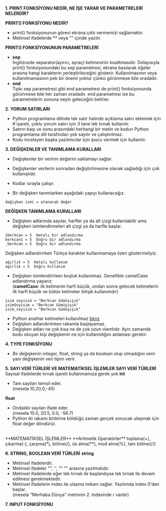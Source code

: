 **1. PRINT FONKSİYONU NEDİR, NE İŞE YARAR VE PARAMETRELERİ NELERDİR?**

**PRINT() FONKSİYONU NEDİR?**
* print() fonksiyonunun görevi ekrana çıktı vermemizi sağlamaktır.
* Metinsel ifadelerde ** veya "" içinde yazılır.


**PRINT() FONKSİYONUNUN PARAMETRELERİ**
*  **sep** <br>
İngilizcede separator(ayırıcı, ayraç) kelimesinin kısaltmasıdır. Dolayısıyla print() fonksiyonundaki bu sep parametresi, ekrana basılarak öğeler arasına hangi karakterin yerleştirileceğini gösterir. Kullanılmasının veya kullanılmamasının pek bir önemi yoktur çünkü görünmese bile oradadır.
*  **end** <br>
Tıpkı sep parametresi gibi end parametresi de print() fonksiyonunda görünmese bile her zaman oradadır. end parametresi ise bu parametrelerin sonuna neyin geleceğini belirler.

**2. YORUM SATIRLARI**
* Python programlama dilinde tek satır halinde açıklama satırı eklemek için # işareti, çoklu yorum satırı için 3 tane tek tırnak kullanılır.
* Satırın başı ve sonu arasındaki herhangi bir metin ve kodun Python programlama dili tarafından yok sayılır ve çalıştırılmaz.
* Kodu inceleyen başka yazılımcılar için ipucu vermek için kullanılır. 

**3. DEĞİŞKENLER VE TANIMLAMA KURALLARI**
* Değişkenler bir verinin değerini saklamayı sağlar.
* Değişkenler verilerin sonradan değiştirilmesine olanak sağladığı için çok kullanışlıdır.
* Kodlar sırayla çalışır.

* Bir değişken tanımlarken aşağıdaki yapıyı kullanacağız.
```
değişken ismi = atanacak değer
```

**DEĞİŞKEN TANIMLAMA KURALLARI**
* Değişken adlarında sayılar, harfler ya da alt çizgi kullanılabilir ama değişken isimlendirmeleri alt çizgi ya da harfle başlar.
```
1berkcan = 5  Hatalı bir adlandırma
berkcan1 = 5  Doğru bir adlandırma
_berkcan = 5  Doğru bir adlandırma
```
Değişken adlandırırken Türkçe karakter kullanmamaya özen göstermeliyiz.
```
ağırlık = 5  Hatalı kullanım
agirlik = 5  Doğru kullanım
```

* Değişken isimlendirirken boşluk kullanılmaz. Genellikle camelCase adlandırma yaparız<br>
(**camelCase:** ilk kelimenin harfi küçük, ondan sonra gelecek kelimelerin ilk harfi büyük ve bütün kelimeler bitişik kullanımdır)
```
isim soyisim = "Berkcan Gümüşışık"
isimSoyisim = "Berkcan Gümüşışık"
isim_soyisim = "Berkcan Gümüşışık"
```

* Python anahtar kelimeleri kullanılmaz [bknz](https://www.bilgigunlugum.net/prog/python/python_keywords)
* Değişken adlandırılırken rakamla başlayamaz.
* Değişken adları ne çok kısa ne de çok uzun olamlıdır. Aynı zamanda kodu okuyan kişi değişkenin ne için kullanıldığını anlaması gerekir.

**4. TYPE FONKSİYONU**
* Bir değişkenin integer, float, string ya da boolean olup olmadığını verir yani değişkenin veri tipini verir.

**5. SAYI VERİ TÜRLERİ VE MATEMATİKSEL İŞLEMLER**
**SAYI VERİ TÜRLERİ**
Sayısal ifadelerde tırnak işareti kullanmamıza gerek yok
**int**
* Tam sayıları temsil eder. <br>
(mesela 10,20,0,-45)

**float**
* Ondalıklı sayıları ifade eder.<br>
(mesela 10.0, 20.5, 0.0, -56.7)
* Python iki rakamı birbirine böldüğü zaman gerçek sonucak ulaşmak için float değer döndürür.
<br>
**MATEMATİKSEL İŞLEMLER**
**Aritmetik Operatörler**
toplama(+), çıkarma(-), çarpma(*), bölme(/), üs alma(**), mod alma(%), tam bölme(//)


**6. STRING, BOOLEAN VERİ TÜRLERİ**
**string**
* Metinsel ifadelerdir.
* Metinsel ifadeler "", '', "" "" arasına yazılmalıdır.
* Metinsel ifadelerde eğer tek tırnak ile başlandıysa tek tırnak ile devam edilmesi gerekmektedir.
* Metinsel ifadelerin index ile ulaşma imkanı sağlar. Yazılımda index 0'dan başlar.<br>
(mesela "Merhaba Dünya" metninin 2. indexinde r vardır)

**7. INPUT FONKSİYONU**